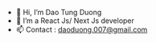 - 👋 Hi, I’m Dao Tung Duong
- 👀 I’m a React Js/ Next Js developer
- 📫 Contact : daoduong.007@gmail.com

<!---
daoduong007/daoduong007 is a ✨ special ✨ repository because its `README.md` (this file) appears on your GitHub profile.
You can click the Preview link to take a look at your changes.
--->
